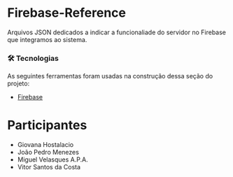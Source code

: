 # Firebase-Reference

Arquivos JSON dedicados a indicar a funcionaliade do servidor no Firebase que integramos ao sistema.

### 🛠 Tecnologias

As seguintes ferramentas foram usadas na construção dessa seção do projeto:

-   [Firebase](https://firebase.google.com/?hl=pt)

# Participantes

-   Giovana Hostalacio
-   João Pedro Menezes
-   Miguel Velasques A.P.A.
-   Vitor Santos da Costa
